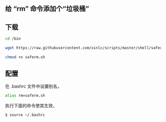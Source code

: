 ## 给 “rm” 命令添加个“垃圾桶”

## 下载
 
```bash
cd /bin
 
wget https://raw.githubusercontent.com/xinlc/scripts/master/shell/saferm/saferm.sh
 
chmod +x saferm.sh
```

## 配置
在 .bashrc 文件中设置别名，
```bash
alias rm=saferm.sh
```

执行下面的命令使其生效，
```bash
$ source ~/.bashrc
```